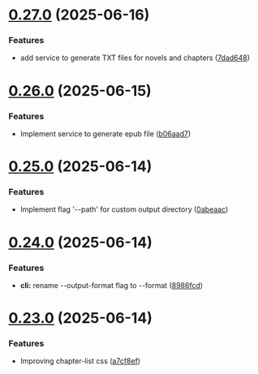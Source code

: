 # [0.27.0](https://github.com/lucasfernandodev/dragoid/compare/v0.26.0...v0.27.0) (2025-06-16)


### Features

* add service to generate TXT files for novels and chapters ([7dad648](https://github.com/lucasfernandodev/dragoid/commit/7dad648437b8f7a29ab5a097db03fbaef46ee331))



# [0.26.0](https://github.com/lucasfernandodev/dragoid/compare/v0.25.0...v0.26.0) (2025-06-15)


### Features

* Implement service to generate epub file ([b06aad7](https://github.com/lucasfernandodev/dragoid/commit/b06aad7fc0d71c93b62147938c36ec5439db5aef))



# [0.25.0](https://github.com/lucasfernandodev/dragoid/compare/v0.24.0...v0.25.0) (2025-06-14)


### Features

* Implement flag '--path' for custom output directory ([0abeaac](https://github.com/lucasfernandodev/dragoid/commit/0abeaacf5f98395d5f5fd0159e37320fad47029b))



# [0.24.0](https://github.com/lucasfernandodev/dragoid/compare/v0.23.0...v0.24.0) (2025-06-14)


### Features

* **cli:** rename --output-format flag to --format ([8986fcd](https://github.com/lucasfernandodev/dragoid/commit/8986fcdf54cf53915f276280bdf8fd54d44ad396))



# [0.23.0](https://github.com/lucasfernandodev/dragoid/compare/v0.22.0...v0.23.0) (2025-06-14)


### Features

* Improving chapter-list css ([a7cf8ef](https://github.com/lucasfernandodev/dragoid/commit/a7cf8ef1e677dde4b0df53df09c97bc6770e0a87))



